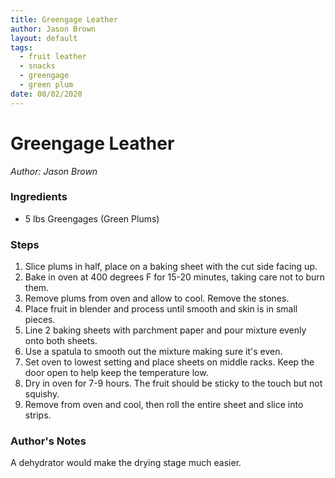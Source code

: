 ```yaml
---
title: Greengage Leather
author: Jason Brown
layout: default
tags:
  - fruit leather
  - snacks
  - greengage
  - green plum
date: 08/02/2020
---
```


# Greengage Leather
_Author: Jason Brown_

### Ingredients
* 5 lbs Greengages (Green Plums)

### Steps
1. Slice plums in half, place on a baking sheet with the cut side facing up.
2. Bake in oven at 400 degrees F for 15-20 minutes, taking care not to burn them.
3. Remove plums from oven and allow to cool. Remove the stones.
4. Place fruit in blender and process until smooth and skin is in small pieces.
5. Line 2 baking sheets with parchment paper and pour mixture evenly onto both sheets.
6. Use a spatula to smooth out the mixture making sure it's even.
7. Set oven to lowest setting and place sheets on middle racks. Keep the door open to help keep the temperature low.
8. Dry in oven for 7-9 hours. The fruit should be sticky to the touch but not squishy.
9. Remove from oven and cool, then roll the entire sheet and slice into strips.

### Author's Notes
A dehydrator would make the drying stage much easier.